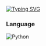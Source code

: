 [![Typing SVG](https://readme-typing-svg.herokuapp.com/?lines=Welcome+to+my+dungeon;TechII+Arcade+Technician;I+am+a+programmer)](https://git.io/typing-svg)

### Language
![Python](https://img.shields.io/badge/python-3670A0?style=for-the-badge&logo=python&logoColor=ffdd54)

<!--
**OwlShinobi/OwlShinobi** is a ✨ _special_ ✨ repository because its `README.md` (this file) appears on your GitHub profile.

Here are some ideas to get you started:

- 🔭 I’m currently working on ...
- 🌱 I’m currently learning ...
- 👯 I’m looking to collaborate on ...
- 🤔 I’m looking for help with ...
- 💬 Ask me about ...
- 📫 How to reach me: ...
- 😄 Pronouns: ...
- ⚡ Fun fact: ...
-->
